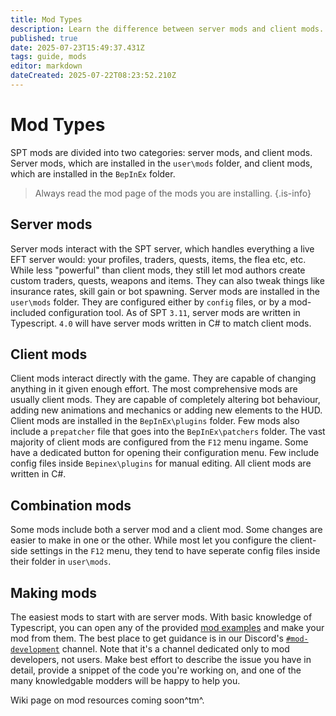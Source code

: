 ```yaml
---
title: Mod Types
description: Learn the difference between server mods and client mods.
published: true
date: 2025-07-23T15:49:37.431Z
tags: guide, mods
editor: markdown
dateCreated: 2025-07-22T08:23:52.210Z
---
```


# Mod Types
SPT mods are divided into two categories: server mods, and client mods. Server mods, which are installed in the `user\mods` folder, and client mods, which are installed in the `BepInEx` folder.
> Always read the mod page of the mods you are installing.
{.is-info}
## Server mods
Server mods interact with the SPT server, which handles everything a live EFT server would: your profiles, traders, quests, items, the flea etc, etc. While less "powerful" than client mods, they still let mod authors create custom traders, quests, weapons and items. They can also tweak things like insurance rates, skill gain or bot spawning.
Server mods are installed in the `user\mods` folder. They are configured either by `config` files, or by a mod-included configuration tool.
As of SPT `3.11`, server mods are written in Typescript. `4.0` will have server mods written in C# to match client mods.

## Client mods
Client mods interact directly with the game. They are capable of changing anything in it given enough effort. The most comprehensive mods are usually client mods. They are capable of completely altering bot behaviour, adding new animations and mechanics or adding new elements to the HUD.
Client mods are installed in the `BepInEx\plugins` folder. Few mods also include a `prepatcher` file that goes into the `BepInEx\patchers` folder. The vast majority of client mods are configured from the `F12` menu ingame. Some have a dedicated button for opening their configuration menu. Few include config files inside `Bepinex\plugins` for manual editing.
All client mods are written in C#.

## Combination mods
Some mods include both a server mod and a client mod. Some changes are easier to make in one or the other. While most let you configure the client-side settings in the `F12` menu, they tend to have seperate config files inside their folder in `user\mods`. 

## Making mods
The easiest mods to start with are server mods. With basic knowledge of Typescript, you can open any of the provided [mod examples](https://github.com/sp-tarkov/mod-examples) and make your mod from them.
The best place to get guidance is in our Discord's [`#mod-development`](https://discord.com/channels/875684761291599922/875803116409323562) channel. Note that it's a channel dedicated only to mod developers, not users. Make best effort to describe the issue you have in detail, provide a snippet of the code you're working on, and one of the many knowledgable modders will be happy to help you.

Wiki page on mod resources coming soon^tm^.